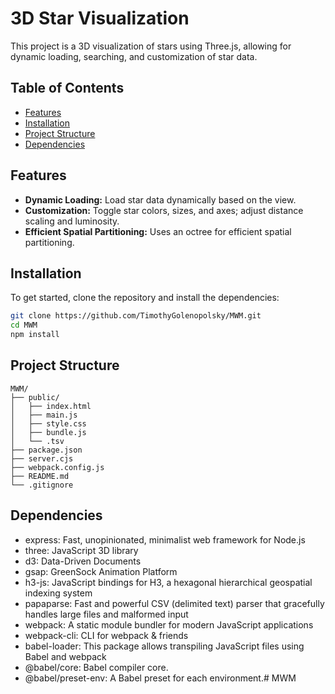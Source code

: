 # 3D Star Visualization

This project is a 3D visualization of stars using Three.js, allowing for dynamic loading, searching, and customization of star data.

## Table of Contents

- [Features](#features)
- [Installation](#installation)
- [Project Structure](#project-structure)
- [Dependencies](#dependencies)

## Features

- **Dynamic Loading:** Load star data dynamically based on the view.
- **Customization:** Toggle star colors, sizes, and axes; adjust distance scaling and luminosity.
- **Efficient Spatial Partitioning:** Uses an octree for efficient spatial partitioning.

## Installation

To get started, clone the repository and install the dependencies:

```bash
git clone https://github.com/TimothyGolenopolsky/MWM.git
cd MWM
npm install
```
## Project Structure
```
MWM/
├── public/
│   ├── index.html
│   ├── main.js
│   ├── style.css
│   ├── bundle.js
│   └── .tsv
├── package.json
├── server.cjs
├── webpack.config.js
├── README.md
└── .gitignore
```
## Dependencies
* express: Fast, unopinionated, minimalist web framework for Node.js
* three: JavaScript 3D library
* d3: Data-Driven Documents
* gsap: GreenSock Animation Platform
* h3-js: JavaScript bindings for H3, a hexagonal hierarchical geospatial indexing system
* papaparse: Fast and powerful CSV (delimited text) parser that gracefully handles large files and malformed input
* webpack: A static module bundler for modern JavaScript applications
* webpack-cli: CLI for webpack & friends
* babel-loader: This package allows transpiling JavaScript files using Babel and webpack
* @babel/core: Babel compiler core.
* @babel/preset-env: A Babel preset for each environment.# MWM
